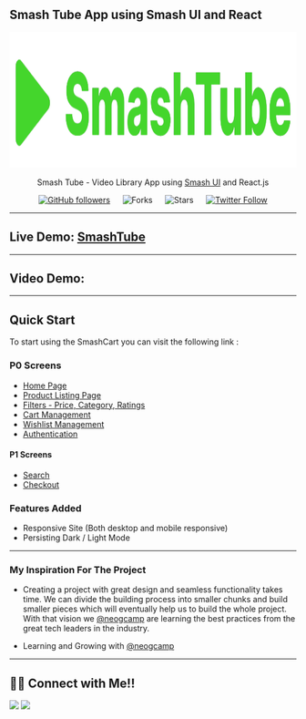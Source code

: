 ## Smash Tube App using Smash UI and React

<div align="center">

<img alt="badminton" src="/public/logo192.png" width="1048px" height="238px" />

Smash Tube - Video Library App using [Smash UI](https://smashui.netlify.app/) and React.js

[![GitHub followers](https://img.shields.io/github/followers/manojsarna?style=social)](https://github.com/manojsarna)
&emsp;
![Forks](https://img.shields.io/github/forks/manojsarna/manoj-smash-cart-ecommerce)
&emsp;
![Stars](https://img.shields.io/github/stars/manojsarna/manoj-smash-cart-ecommerce)
&emsp;
[![Twitter Follow](https://img.shields.io/twitter/follow/manojsarnacom?style=social)](https://twitter.com/manojsarnacom)

</div>

---

## Live Demo: [SmashTube](https://smashtube.netlify.app/)

---

## Video Demo:

---

## Quick Start

To start using the SmashCart you can visit the following link :

### P0 Screens

- [Home Page](https://smashcart.netlify.app/)
- [Product Listing Page](https://smashcart.netlify.app/lib/components/products/products.html)
- [Filters - Price, Category, Ratings](https://smashcart.netlify.app/lib/components/products/products.html)
- [Cart Management](https://smashcart.netlify.app/lib/components/cart/cart.html)
- [Wishlist Management](https://smashcart.netlify.app/lib/components/wishlist/wishlist.html)
- [Authentication](https://smashcart.netlify.app/lib/components/auth/auth.html)

#### P1 Screens

- [Search](https://smashcart.netlify.app/)
- [Checkout](https://smashcart.netlify.app/lib/components/cart/cart.html)

### Features Added

- Responsive Site (Both desktop and mobile responsive)
- Persisting Dark / Light Mode

---

### My Inspiration For The Project

- Creating a project with great design and seamless functionality takes time. We can divide the building process into smaller chunks and build smaller pieces which will eventually help us to build the whole project. With that vision we [@neogcamp](https://twitter.com/neogcamp) are learning the best practices from the great tech leaders in the industry.

- Learning and Growing with [@neogcamp](https://twitter.com/neogcamp)

---

## 👨‍💻 Connect with Me!!

<a href="https://twitter.com/manojsarnacom"><img src="https://img.shields.io/badge/Twitter-1DA1F2?style=for-the-badge&logo=twitter&logoColor=white"/></a>
<a href="https://www.linkedin.com/in/manojsarna/"><img src="https://img.shields.io/badge/LinkedIn-0077B5?style=for-the-badge&logo=linkedin&logoColor=white"/></a>
